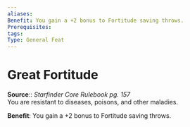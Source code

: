 ```yaml
---
aliases: 
Benefit: You gain a +2 bonus to Fortitude saving throws.
Prerequisites: 
tags: 
Type: General Feat
---
```


# Great Fortitude

**Source**:: _Starfinder Core Rulebook pg. 157_  
You are resistant to diseases, poisons, and other maladies.

**Benefit**: You gain a +2 bonus to Fortitude saving throws.
